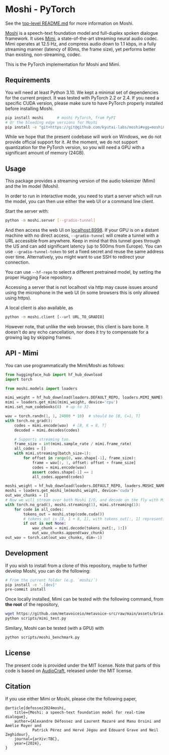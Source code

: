 # Moshi - PyTorch

See the [top-level README.md][main_repo] for more information on Moshi.

[Moshi][moshi] is a speech-text foundation model and full-duplex spoken dialogue framework.
It uses [Mimi][moshi], a state-of-the-art streaming neural audio codec. Mimi operates at 12.5 Hz, and compress
audio down to 1.1 kbps, in a fully streaming manner (latency of 80ms, the frame size), yet performs better than existing, non-streaming, codec.

This is the PyTorch implementation for Moshi and Mimi.


## Requirements

You will need at least Python 3.10. We kept a minimal set of dependencies for the current project.
It was tested with PyTorch 2.2 or 2.4. If you need a specific CUDA version, please make sure
to have PyTorch properly installed before installing Moshi.

```bash
pip install moshi      # moshi PyTorch, from PyPI
# Or the bleeding edge versions for Moshi
pip install -e "git+https://git@github.com/kyutai-labs/moshi#egg=moshi&subdirectory=moshi"
```

While we hope that the present codebase will work on Windows, we do not provide official support for it.
At the moment, we do not support quantization for the PyTorch version, so you will need a GPU with a significant amount of memory (24GB).


## Usage

This package provides a streaming version of the audio tokenizer (Mimi) and the lm model (Moshi).

In order to run in interactive mode, you need to start a server which will
run the model, you can then use either the web UI or a command line client.

Start the server with:
```bash
python -m moshi.server [--gradio-tunnel]
```

And then access the web UI on [localhost:8998](http://localhost:8998). If your GPU is on a distant machine
with no direct access, `--gradio-tunnel` will create a tunnel with a URL accessible from anywhere.
Keep in mind that this tunnel goes through the US and can add significant latency (up to 500ms from Europe).
You can use `--gradio-tunnel-token` to set a fixed secret and reuse the same address over time.
Alternatively, you might want to use SSH to redirect your connection.

You can use `--hf-repo` to select a different pretrained model, by setting the proper Hugging Face repository.

Accessing a server that is not localhost via http may cause issues around using
the microphone in the web UI (in some browsers this is only allowed using
https).

A local client is also available, as
```bash
python -m moshi.client [--url URL_TO_GRADIO]
```
However note, that unlike the web browser, this client is bare bone. It doesn't do any echo cancellation,
nor does it try to compensate for a growing lag by skipping frames.


## API - Mimi

You can use programmatically the Mimi/Moshi as follows:
```python
from huggingface_hub import hf_hub_download
import torch

from moshi.models import loaders

mimi_weight = hf_hub_download(loaders.DEFAULT_REPO, loaders.MIMI_NAME)
mimi = loaders.get_mimi(mimi_weight, device='cpu')
mimi.set_num_codebooks(8)  # up to 32.

wav = torch.randn(1, 1, 24000 * 10)  # should be [B, C=1, T]
with torch.no_grad():
    codes = mimi.encode(wav)  # [B, K = 8, T]
    decoded = mimi.decodes(codes)

    # Supports streaming too.
    frame_size = int(mimi.sample_rate / mimi.frame_rate)
    all_codes = []
    with mimi.streaming(batch_size=1):
        for offset in range(0, wav.shape[-1], frame_size):
            frame = wav[:, :, offset: offset + frame_size]
            codes = mimi.encode(wav)
            assert codes.shape[-1] == 1
            all_codes.append(codes)

moshi_weight = hf_hub_download(loaders.DEFAULT_REPO, loaders.MOSHI_NAME)
moshi = loaders.get_moshi_lm(moshi_weight, device='cuda')
out_wav_chunks = []
# Now we will stream over both Moshi I/O, and decode on the fly with Mimi.
with torch.no_grad(), moshi.streaming(1), mimi.streaming(1):
    for code in all_codes:
        tokens_out = moshi.step(code.cuda())
        # tokens_out is [B, 1 + 8, 1], with tokens_out[:, 1] representing the text token.
        if out is not None:
            wav_chunk = mimi.decode(tokens_out[:, 1:])
            out_wav_chunks.append(wav_chunk)
out_wav = torch.cat(out_wav_chunks, dim=-1)
```

## Development

If you wish to install from a clone of this repository, maybe to further develop Moshi, you can do the following:
```bash
# From the current folder (e.g. `moshi/`)
pip install -e '.[dev]'
pre-commit install
```

Once locally installed, Mimi can be tested with the following command, from **the root** of the repository,
```bash
wget https://github.com/metavoiceio/metavoice-src/raw/main/assets/bria.mp3
python scripts/mimi_test.py

```

Similary, Moshi can be tested (with a GPU) with
```bash
python scripts/moshi_benchmark.py
```


## License

The present code is provided under the MIT license.
Note that parts of this code is based on [AudioCraft](https://github.com/facebookresearch/audiocraft), released under
the MIT license.

## Citation

If you use either Mimi or Moshi, please cite the following paper,

```
@article{defossez2024moshi,
    title={Moshi: a speech-text foundation model for real-time dialogue},
    author={Alexandre Défossez and Laurent Mazaré and Manu Orsini and Amélie Royer and
            Patrick Pérez and Hervé Jégou and Edouard Grave and Neil Zeghidour},
    journal={arXiv:TBC},
    year={2024},
}
```

[moshi]: https://arxiv.org/
[main_repo]: https://github.com/kyutai-labs/moshi
